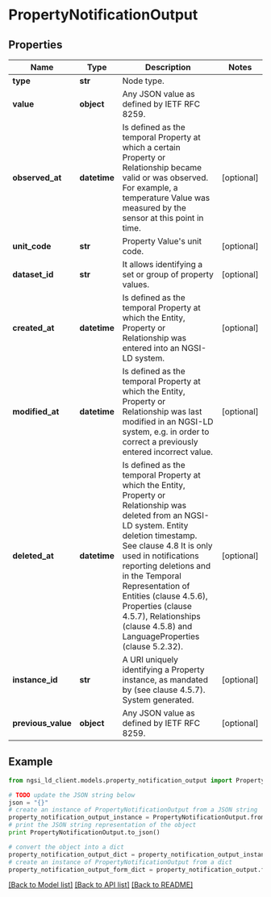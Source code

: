# PropertyNotificationOutput


## Properties
Name | Type | Description | Notes
------------ | ------------- | ------------- | -------------
**type** | **str** | Node type.  | 
**value** | **object** | Any JSON value as defined by IETF RFC 8259. | 
**observed_at** | **datetime** | Is defined as the temporal Property at which a certain Property or Relationship became valid or was observed. For example, a temperature Value was measured by the sensor at this point in time.  | [optional] 
**unit_code** | **str** | Property Value&#39;s unit code.  | [optional] 
**dataset_id** | **str** | It allows identifying a set or group of property values.  | [optional] 
**created_at** | **datetime** | Is defined as the temporal Property at which the Entity, Property or Relationship was entered into an NGSI-LD system.  | [optional] 
**modified_at** | **datetime** | Is defined as the temporal Property at which the Entity, Property or Relationship was last modified in an NGSI-LD system, e.g. in order to correct a previously entered incorrect value.  | [optional] 
**deleted_at** | **datetime** | Is defined as the temporal Property at which the Entity, Property or Relationship was deleted from an NGSI-LD system.  Entity deletion timestamp. See clause 4.8 It is only used in notifications reporting deletions and in the Temporal Representation of Entities (clause 4.5.6), Properties (clause 4.5.7), Relationships (clause 4.5.8) and LanguageProperties (clause 5.2.32).  | [optional] 
**instance_id** | **str** | A URI uniquely identifying a Property instance, as mandated by (see clause 4.5.7). System generated.  | [optional] 
**previous_value** | **object** | Any JSON value as defined by IETF RFC 8259. | [optional] 

## Example

```python
from ngsi_ld_client.models.property_notification_output import PropertyNotificationOutput

# TODO update the JSON string below
json = "{}"
# create an instance of PropertyNotificationOutput from a JSON string
property_notification_output_instance = PropertyNotificationOutput.from_json(json)
# print the JSON string representation of the object
print PropertyNotificationOutput.to_json()

# convert the object into a dict
property_notification_output_dict = property_notification_output_instance.to_dict()
# create an instance of PropertyNotificationOutput from a dict
property_notification_output_form_dict = property_notification_output.from_dict(property_notification_output_dict)
```
[[Back to Model list]](../README.md#documentation-for-models) [[Back to API list]](../README.md#documentation-for-api-endpoints) [[Back to README]](../README.md)


